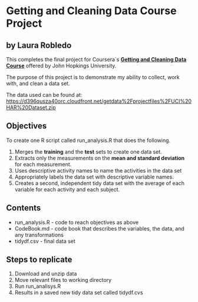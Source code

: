 # Getting and Cleaning Data Course Project

## by Laura Robledo 

  This completes the final project for Coursera´s **[Getting and Cleaning Data Course](https://www.coursera.org/learn/data-cleaning)**         offered by John Hopkings University.
  
  The purpose of this project is to demonstrate my ability to collect, work with, and clean a data set.
  
  The data used can be found at: https://d396qusza40orc.cloudfront.net/getdata%2Fprojectfiles%2FUCI%20HAR%20Dataset.zip 

## Objectives

To create one R script called run_analysis.R that does the following.
  1. Merges the **training** and the **test** sets to create one data set.
  2. Extracts only the measurements on the **mean and standard deviation** for each measurement.
  3. Uses descriptive activity names to name the activities in the data set
  4. Appropriately labels the data set with descriptive variable names.
  5. Creates a second, independent tidy data set with the average of each variable for each activity and each subject.
  
  ## Contents
  * run_analysis.R - code to reach objectives as above
  * CodeBook.md - code book that describes the variables, the data, and any transformations
  * tidydf.csv  - final data set 
  
  ## Steps to replicate
  1. Download and unzip data
  2. Move relevant files to working directory 
  3. Run run_analisys.R
  4. Results in a saved new tidy data set called tidydf.cvs
  
